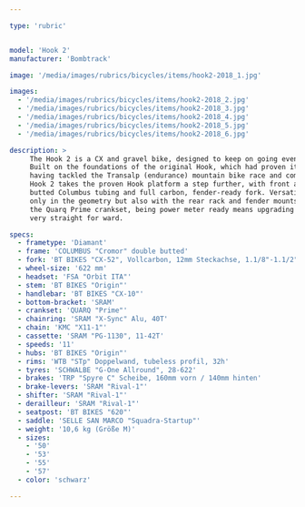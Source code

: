 ```yaml
---

type: 'rubric'


model: 'Hook 2'
manufacturer: 'Bombtrack'

image: '/media/images/rubrics/bicycles/items/hook2-2018_1.jpg'

images:
  - '/media/images/rubrics/bicycles/items/hook2-2018_2.jpg'
  - '/media/images/rubrics/bicycles/items/hook2-2018_3.jpg'
  - '/media/images/rubrics/bicycles/items/hook2-2018_4.jpg'
  - '/media/images/rubrics/bicycles/items/hook2-2018_5.jpg'
  - '/media/images/rubrics/bicycles/items/hook2-2018_6.jpg'

description: >
     The Hook 2 is a CX and gravel bike, designed to keep on going even when the going gets tough. 
     Built on the foundations of the original Hook, which had proven itself to be beyond capable 
     having tackled the Transalp (endurance) mountain bike race and coming out totally unfazed. The 
     Hook 2 takes the proven Hook platform a step further, with front and rear thru-axles, double 
     butted Columbus tubing and full carbon, fender-ready fork. Versatility has been retained not 
     only in the geometry but also with the rear rack and fender mounts. The Hook 2 also features 
     the Quarq Prime crankset, being power meter ready means upgrading to these useful devices is 
     very straight for ward.

specs:
  - frametype: 'Diamant'
  - frame: 'COLUMBUS "Cromor" double butted'
  - fork: 'BT BIKES "CX-52", Vollcarbon, 12mm Steckachse, 1.1/8"-1.1/2", tapered'
  - wheel-size: '622 mm'
  - headset: 'FSA "Orbit ITA"'
  - stem: 'BT BIKES "Origin"'
  - handlebar: 'BT BIKES "CX-10"'
  - bottom-bracket: 'SRAM'
  - crankset: 'QUARQ "Prime"'
  - chainring: 'SRAM "X-Sync" Alu, 40T'
  - chain: 'KMC "X11-1"'
  - cassette: 'SRAM "PG-1130", 11-42T'
  - speeds: '11'
  - hubs: 'BT BIKES "Origin"'
  - rims: 'WTB "STp" Doppelwand, tubeless profil, 32h'
  - tyres: 'SCHWALBE "G-One Allround", 28-622'
  - brakes: 'TRP "Spyre C" Scheibe, 160mm vorn / 140mm hinten'
  - brake-levers: 'SRAM "Rival-1"'
  - shifter: 'SRAM "Rival-1"'
  - derailleur: 'SRAM "Rival-1"'
  - seatpost: 'BT BIKES "620"'
  - saddle: 'SELLE SAN MARCO "Squadra-Startup"'
  - weight: '10,6 kg (Größe M)'
  - sizes:
    - '50'
    - '53'
    - '55'
    - '57'
  - color: 'schwarz'

---
```

